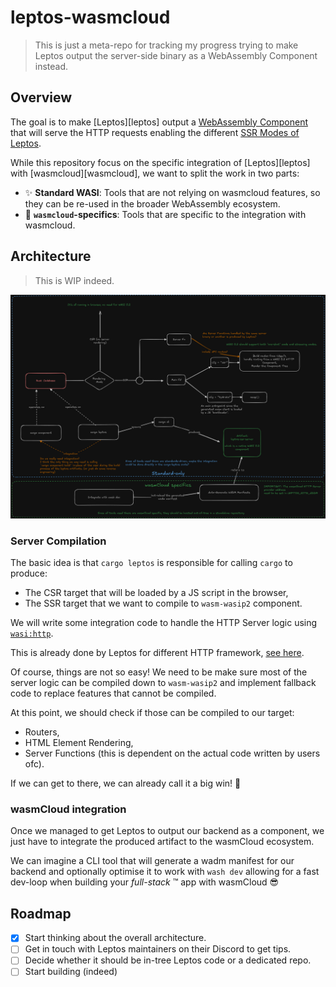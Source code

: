 # leptos-wasmcloud

> This is just a meta-repo for tracking my progress trying to make
> Leptos output the server-side binary as a WebAssembly Component
> instead.

## Overview

The goal is to make [Leptos][leptos] output a
[WebAssembly Component][wasm-component] that will serve the HTTP requests
enabling the different
[SSR Modes of Leptos](https://book.leptos.dev/ssr/23_ssr_modes.html).

While this repository focus on the specific integration of [Leptos][leptos]
with [wasmcloud][wasmcloud], we want to split the work in two parts:

* :sparkles: **Standard WASI**: Tools that are not relying on wasmcloud features,
  so they can be re-used in the broader WebAssembly ecosystem.
* :rocket: **`wasmcloud`-specifics**: Tools that are specific to the integration with
  wasmcloud.

[wasm-component]: https://component-model.bytecodealliance.org/design/components.html

## Architecture

> This is WIP indeed.

![](static/leptos-wasmcloud-v0.png)

### Server Compilation

The basic idea is that `cargo leptos` is responsible for calling `cargo` to
produce:

* The CSR target that will be loaded by a JS script in the browser,
* The SSR target that we want to compile to `wasm-wasip2` component.

We will write some integration code to handle the HTTP Server
logic using [`wasi:http`][wasi-http-handler].

This is already done by Leptos for different HTTP framework,
[see here][leptos-integrations].

Of course, things are not so easy!
We need to be make sure most of the server logic can be compiled down to
`wasm-wasip2` and implement fallback code to replace features that cannot be
compiled.

At this point, we should check if those can be compiled to our target:

* Routers,
* HTML Element Rendering,
* Server Functions (this is dependent on the actual code written by users ofc).

If we can get to there, we can already call it a big win! :tada:

### wasmCloud integration

Once we managed to get Leptos to output our backend as a component,
we just have to integrate the produced artifact to the wasmCloud ecosystem.

We can imagine a CLI tool that will generate a wadm manifest for our backend and
optionally optimise it to work with `wash dev` allowing for a fast dev-loop
when building your *full-stack* :tm: app with wasmCloud :sunglasses:

[wasi-http-handler]: https://github.com/WebAssembly/wasi-http/blob/main/wit/handler.wit#L4
[leptos-integrations]: https://github.com/leptos-rs/leptos/tree/main/integrations

## Roadmap

* [x] Start thinking about the overall architecture.
* [ ] Get in touch with Leptos maintainers on their Discord to get tips.
* [ ] Decide whether it should be in-tree Leptos code or a dedicated repo.
* [ ] Start building (indeed)